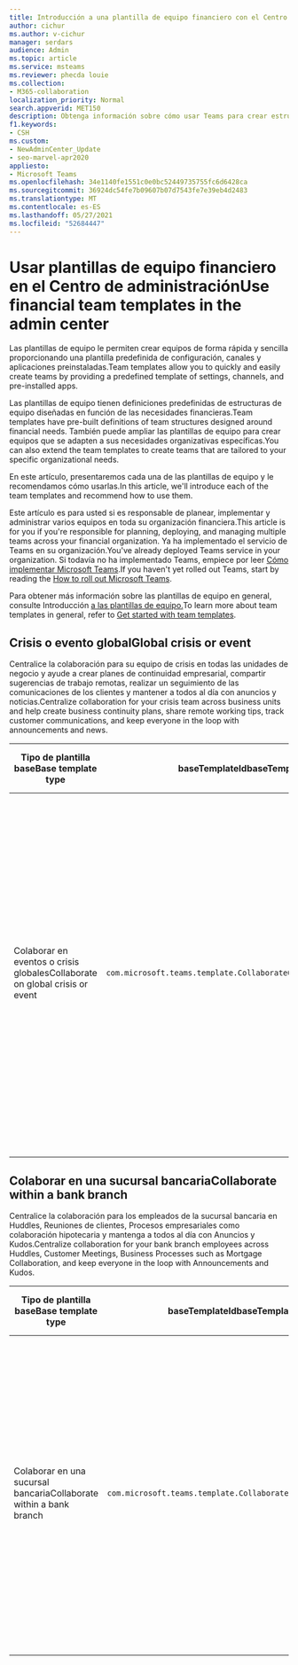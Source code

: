 ```yaml
---
title: Introducción a una plantilla de equipo financiero con el Centro de administración
author: cichur
ms.author: v-cichur
manager: serdars
audience: Admin
ms.topic: article
ms.service: msteams
ms.reviewer: phecda louie
ms.collection:
- M365-collaboration
localization_priority: Normal
search.appverid: MET150
description: Obtenga información sobre cómo usar Teams para crear estructuras de equipo diseñadas para las necesidades financieras proporcionando configuraciones predefinidas, canales y aplicaciones preinstaladas con el Centro de administración.
f1.keywords:
- CSH
ms.custom:
- NewAdminCenter_Update
- seo-marvel-apr2020
appliesto:
- Microsoft Teams
ms.openlocfilehash: 34e1140fe1551c0e0bc52449735755fc6d6428ca
ms.sourcegitcommit: 36924dc54fe7b09607b07d7543fe7e39eb4d2483
ms.translationtype: MT
ms.contentlocale: es-ES
ms.lasthandoff: 05/27/2021
ms.locfileid: "52684447"
---
```

# <a name="use-financial-team-templates-in-the-admin-center"></a><span data-ttu-id="30834-103">Usar plantillas de equipo financiero en el Centro de administración</span><span class="sxs-lookup"><span data-stu-id="30834-103">Use financial team templates in the admin center</span></span>

<span data-ttu-id="30834-104">Las plantillas de equipo le permiten crear equipos de forma rápida y sencilla proporcionando una plantilla predefinida de configuración, canales y aplicaciones preinstaladas.</span><span class="sxs-lookup"><span data-stu-id="30834-104">Team templates allow you to quickly and easily create teams by providing a predefined template of settings, channels, and pre-installed apps.</span></span>

<span data-ttu-id="30834-105">Las plantillas de equipo tienen definiciones predefinidas de estructuras de equipo diseñadas en función de las necesidades financieras.</span><span class="sxs-lookup"><span data-stu-id="30834-105">Team templates have pre-built definitions of team structures designed around financial needs.</span></span> <span data-ttu-id="30834-106">También puede ampliar las plantillas de equipo para crear equipos que se adapten a sus necesidades organizativas específicas.</span><span class="sxs-lookup"><span data-stu-id="30834-106">You can also extend the team templates to create teams that are tailored to your specific organizational needs.</span></span>

<span data-ttu-id="30834-107">En este artículo, presentaremos cada una de las plantillas de equipo y le recomendamos cómo usarlas.</span><span class="sxs-lookup"><span data-stu-id="30834-107">In this article, we'll introduce each of the team templates and recommend how to use them.</span></span>

<span data-ttu-id="30834-108">Este artículo es para usted si es responsable de planear, implementar y administrar varios equipos en toda su organización financiera.</span><span class="sxs-lookup"><span data-stu-id="30834-108">This article is for you if you're responsible for planning, deploying, and managing multiple teams across your financial organization.</span></span> <span data-ttu-id="30834-109">Ya ha implementado el servicio de Teams en su organización.</span><span class="sxs-lookup"><span data-stu-id="30834-109">You've already deployed Teams service in your organization.</span></span> <span data-ttu-id="30834-110">Si todavía no ha implementado Teams, empiece por leer [Cómo implementar Microsoft Teams](./deploy-overview.md).</span><span class="sxs-lookup"><span data-stu-id="30834-110">If you haven't yet rolled out Teams, start by reading the [How to roll out Microsoft Teams](./deploy-overview.md).</span></span>

<span data-ttu-id="30834-111">Para obtener más información sobre las plantillas de equipo en general, consulte Introducción [a las plantillas de equipo.](get-started-with-teams-templates-in-the-admin-console.md)</span><span class="sxs-lookup"><span data-stu-id="30834-111">To learn more about team templates in general, refer to [Get started with team templates](get-started-with-teams-templates-in-the-admin-console.md).</span></span>

## <a name="global-crisis-or-event"></a><span data-ttu-id="30834-112">Crisis o evento global</span><span class="sxs-lookup"><span data-stu-id="30834-112">Global crisis or event</span></span>

<span data-ttu-id="30834-113">Centralice la colaboración para su equipo de crisis en todas las unidades de negocio y ayude a crear planes de continuidad empresarial, compartir sugerencias de trabajo remotas, realizar un seguimiento de las comunicaciones de los clientes y mantener a todos al día con anuncios y noticias.</span><span class="sxs-lookup"><span data-stu-id="30834-113">Centralize collaboration for your crisis team across business units and help create business continuity plans, share remote working tips, track customer communications, and keep everyone in the loop with announcements and news.</span></span>

| <span data-ttu-id="30834-114">Tipo de plantilla base</span><span class="sxs-lookup"><span data-stu-id="30834-114">Base template type</span></span>|<span data-ttu-id="30834-115">baseTemplateId</span><span class="sxs-lookup"><span data-stu-id="30834-115">baseTemplateId</span></span> | <span data-ttu-id="30834-116">Propiedades que vienen con esta plantilla base</span><span class="sxs-lookup"><span data-stu-id="30834-116">Properties that come with this base template</span></span> |
| ------------------|-- |----------------------------------------------------- |
| <span data-ttu-id="30834-117">Colaborar en eventos o crisis globales</span><span class="sxs-lookup"><span data-stu-id="30834-117">Collaborate on global crisis or event</span></span>|`com.microsoft.teams.template.CollaborateOnAGlobalCrisisOrEvent` |<span data-ttu-id="30834-118">Canales:</span><span class="sxs-lookup"><span data-stu-id="30834-118">Channels:</span></span> <ul><li><span data-ttu-id="30834-119">General</span><span class="sxs-lookup"><span data-stu-id="30834-119">General</span></span><li><span data-ttu-id="30834-120">Anuncios</span><span class="sxs-lookup"><span data-stu-id="30834-120">Announcements</span></span></li><li><span data-ttu-id="30834-121">Noticias del mundo</span><span class="sxs-lookup"><span data-stu-id="30834-121">World news</span></span></li><li><span data-ttu-id="30834-122">Continuidad empresarial</span><span class="sxs-lookup"><span data-stu-id="30834-122">Business continuity</span></span></li><li><span data-ttu-id="30834-123">Trabajo remoto</span><span class="sxs-lookup"><span data-stu-id="30834-123">Remote working</span></span></li><li><span data-ttu-id="30834-124">Comunicación interna</span><span class="sxs-lookup"><span data-stu-id="30834-124">Internal comms</span></span></li><li><span data-ttu-id="30834-125">Comms externos</span><span class="sxs-lookup"><span data-stu-id="30834-125">External comms</span></span></li><li><span data-ttu-id="30834-126">Solicitud de aprobaciones</span><span class="sxs-lookup"><span data-stu-id="30834-126">Approvals request</span></span></li><li><span data-ttu-id="30834-127">Quejas de clientes</span><span class="sxs-lookup"><span data-stu-id="30834-127">Customer complaints</span></span></li><li><span data-ttu-id="30834-128">Kudos</span><span class="sxs-lookup"><span data-stu-id="30834-128">Kudos</span></span></li><li><span data-ttu-id="30834-129">Actualización ejecutiva</span><span class="sxs-lookup"><span data-stu-id="30834-129">Executive update</span></span></li></ul><span data-ttu-id="30834-130">Aplicaciones:</span><span class="sxs-lookup"><span data-stu-id="30834-130">Apps:</span></span> <ul><li><span data-ttu-id="30834-131">Elogio</span><span class="sxs-lookup"><span data-stu-id="30834-131">Praise</span></span></li><li><span data-ttu-id="30834-132">Wiki</span><span class="sxs-lookup"><span data-stu-id="30834-132">Wiki</span></span></li><li><span data-ttu-id="30834-133">Sitio web</span><span class="sxs-lookup"><span data-stu-id="30834-133">Website</span></span></li><li><span data-ttu-id="30834-134">Planner</span><span class="sxs-lookup"><span data-stu-id="30834-134">Planner</span></span></li></ul>|
||||

## <a name="collaborate-within-a-bank-branch"></a><span data-ttu-id="30834-135">Colaborar en una sucursal bancaria</span><span class="sxs-lookup"><span data-stu-id="30834-135">Collaborate within a bank branch</span></span>

<span data-ttu-id="30834-136">Centralice la colaboración para los empleados de la sucursal bancaria en Huddles, Reuniones de clientes, Procesos empresariales como colaboración hipotecaria y mantenga a todos al día con Anuncios y Kudos.</span><span class="sxs-lookup"><span data-stu-id="30834-136">Centralize collaboration for your bank branch employees across Huddles, Customer Meetings, Business Processes such as Mortgage Collaboration, and keep everyone in the loop with Announcements and Kudos.</span></span>

| <span data-ttu-id="30834-137">Tipo de plantilla base</span><span class="sxs-lookup"><span data-stu-id="30834-137">Base template type</span></span> |<span data-ttu-id="30834-138">baseTemplateId</span><span class="sxs-lookup"><span data-stu-id="30834-138">baseTemplateId</span></span>| <span data-ttu-id="30834-139">Propiedades que vienen con esta plantilla base</span><span class="sxs-lookup"><span data-stu-id="30834-139">Properties that come with this base template</span></span> |
| ------------------ |--|----------------------------------------------------- |
|<span data-ttu-id="30834-140">Colaborar en una sucursal bancaria</span><span class="sxs-lookup"><span data-stu-id="30834-140">Collaborate within a bank branch</span></span>|`com.microsoft.teams.template.CollaborateWithinABankBranch` |<span data-ttu-id="30834-141">Canales:</span><span class="sxs-lookup"><span data-stu-id="30834-141">Channels:</span></span> <ul><li><span data-ttu-id="30834-142">General</span><span class="sxs-lookup"><span data-stu-id="30834-142">General</span></span><li><span data-ttu-id="30834-143">Anuncios</span><span class="sxs-lookup"><span data-stu-id="30834-143">Announcements</span></span></li><li><span data-ttu-id="30834-144">Reuniones</span><span class="sxs-lookup"><span data-stu-id="30834-144">Huddles</span></span></li><li><span data-ttu-id="30834-145">Reuniones de clientes</span><span class="sxs-lookup"><span data-stu-id="30834-145">Customer meetings</span></span></li><li><span data-ttu-id="30834-146">Solicitud de aprobaciones</span><span class="sxs-lookup"><span data-stu-id="30834-146">Approvals Request</span></span></li><li><span data-ttu-id="30834-147">Coaching</span><span class="sxs-lookup"><span data-stu-id="30834-147">Coaching</span></span></li><li><span data-ttu-id="30834-148">Desarrollo de aptitudes</span><span class="sxs-lookup"><span data-stu-id="30834-148">Skills development</span></span></li><li><span data-ttu-id="30834-149">Procesamiento de préstamo</span><span class="sxs-lookup"><span data-stu-id="30834-149">Loan processing</span></span></li><li><span data-ttu-id="30834-150">Quejas de clientes</span><span class="sxs-lookup"><span data-stu-id="30834-150">Customer complaints</span></span></li><li><span data-ttu-id="30834-151">Kudos</span><span class="sxs-lookup"><span data-stu-id="30834-151">Kudos</span></span></li><li><span data-ttu-id="30834-152">Cosas divertidas</span><span class="sxs-lookup"><span data-stu-id="30834-152">Fun stuff</span></span></li><li><span data-ttu-id="30834-153">Cumplimiento</span><span class="sxs-lookup"><span data-stu-id="30834-153">Compliance</span></span></li></ul><span data-ttu-id="30834-154">Aplicaciones:</span><span class="sxs-lookup"><span data-stu-id="30834-154">Apps:</span></span><ul><li><span data-ttu-id="30834-155">Elogio</span><span class="sxs-lookup"><span data-stu-id="30834-155">Praise</span></span></li></ul>|
||||
